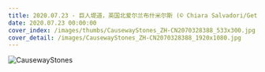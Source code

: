 ```yaml
---
title: 2020.07.23 - 巨人堤道，英国北爱尔兰布什米尔斯 (© Chiara Salvadori/Getty Images)
date: 2020.07.23 00:00:00
cover_index: /images/thumbs/CausewayStones_ZH-CN2070328388_533x300.jpg
cover_detail: /images/CausewayStones_ZH-CN2070328388_1920x1080.jpg
---
```


![CausewayStones](/images/CausewayStones_ZH-CN2070328388_1920x1080.jpg)
